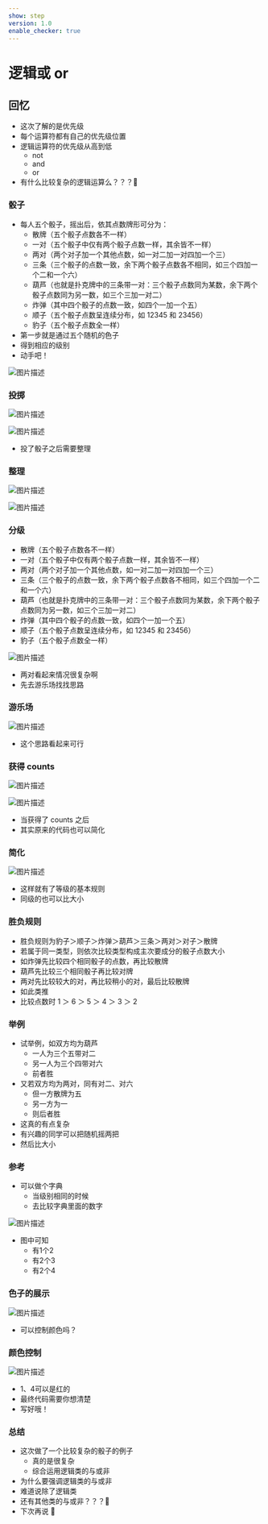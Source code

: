 ```yaml
---
show: step
version: 1.0
enable_checker: true
---
```


# 逻辑或 or

## 回忆

- 这次了解的是优先级
- 每个运算符都有自己的优先级位置
- 逻辑运算符的优先级从高到低
  - not
  - and
  - or
- 有什么比较复杂的逻辑运算么？？？🤔

### 骰子

- 每人五个骰子，摇出后，依其点数牌形可分为：
  - 散牌（五个骰子点数各不一样）
  - 一对（五个骰子中仅有两个骰子点数一样，其余皆不一样）
  - 两对（两个对子加一个其他点数，如一对二加一对四加一个三）
  - 三条（三个骰子的点数一致，余下两个骰子点数各不相同，如三个四加一个二和一个六）
  - 葫芦（也就是扑克牌中的三条带一对：三个骰子点数同为某数，余下两个骰子点数同为另一数，如三个三加一对二）
  - 炸弹（其中四个骰子的点数一致，如四个一加一个五）
  - 顺子（五个骰子点数呈连续分布，如 12345 和 23456）
  - 豹子（五个骰子点数全一样）
- 第一步就是通过五个随机的色子
- 得到相应的级别
- 动手吧！

![图片描述](https://doc.shiyanlou.com/courses/uid1190679-20210925-1632573660781)

### 投掷

![图片描述](https://doc.shiyanlou.com/courses/uid1190679-20210925-1632574216698)

![图片描述](https://doc.shiyanlou.com/courses/uid1190679-20210925-1632574224312)

- 投了骰子之后需要整理

### 整理

![图片描述](https://doc.shiyanlou.com/courses/uid1190679-20210925-1632574232094)

![图片描述](https://doc.shiyanlou.com/courses/uid1190679-20210925-1632574238615)

### 分级

- 散牌（五个骰子点数各不一样）
- 一对（五个骰子中仅有两个骰子点数一样，其余皆不一样）
- 两对（两个对子加一个其他点数，如一对二加一对四加一个三）
- 三条（三个骰子的点数一致，余下两个骰子点数各不相同，如三个四加一个二和一个六）
- 葫芦（也就是扑克牌中的三条带一对：三个骰子点数同为某数，余下两个骰子点数同为另一数，如三个三加一对二）
- 炸弹（其中四个骰子的点数一致，如四个一加一个五）
- 顺子（五个骰子点数呈连续分布，如 12345 和 23456）
- 豹子（五个骰子点数全一样）

![图片描述](https://doc.shiyanlou.com/courses/uid1190679-20210925-1632575067386)

- 两对看起来情况很复杂啊
- 先去游乐场找找思路

### 游乐场

![图片描述](https://doc.shiyanlou.com/courses/uid1190679-20210925-1632575270728)

- 这个思路看起来可行

### 获得 counts

![图片描述](https://doc.shiyanlou.com/courses/uid1190679-20210925-1632575470187)

![图片描述](https://doc.shiyanlou.com/courses/uid1190679-20210925-1632575544394)

- 当获得了 counts 之后
- 其实原来的代码也可以简化

### 简化

![图片描述](https://doc.shiyanlou.com/courses/uid1190679-20210925-1632575777196)

- 这样就有了等级的基本规则
- 同级的也可以比大小

### 胜负规则

- 胜负规则为豹子＞顺子＞炸弹＞葫芦＞三条＞两对＞对子＞散牌
- 若属于同一类型，则依次比较类型构成主次要成分的骰子点数大小
- 如炸弹先比较四个相同骰子的点数，再比较散牌
- 葫芦先比较三个相同骰子再比较对牌
- 两对先比较较大的对，再比较稍小的对，最后比较散牌
- 如此类推
- 比较点数时 1 ＞ 6 ＞ 5 ＞ 4 ＞ 3 ＞ 2

### 举例

- 试举例，如双方均为葫芦
  - 一人为三个五带对二
  - 另一人为三个四带对六
  - 前者胜
- 又若双方均为两对，同有对二、对六
  - 但一方散牌为五
  - 另一方为一
  - 则后者胜
- 这真的有点复杂
- 有兴趣的同学可以把随机摇两把
- 然后比大小

### 参考

- 可以做个字典
	- 当级别相同的时候
	- 去比较字典里面的数字

![图片描述](https://doc.shiyanlou.com/courses/uid1190679-20221025-1666700427830)

- 图中可知
	- 有1个2 
	- 有2个3
	- 有2个4

### 色子的展示

![图片描述](https://doc.shiyanlou.com/courses/uid1190679-20221025-1666700546431)

- 可以控制颜色吗？

### 颜色控制

![图片描述](https://doc.shiyanlou.com/courses/uid1190679-20221025-1666700567464)

- 1、4可以是红的
- 最终代码需要你想清楚
- 写好哦！

### 总结

- 这次做了一个比较复杂的骰子的例子
	- 真的是很复杂
	- 综合运用逻辑类的与或非
- 为什么要强调逻辑类的与或非
- 难道说除了逻辑类
- 还有其他类的与或非？？？🤔
- 下次再说 👋

